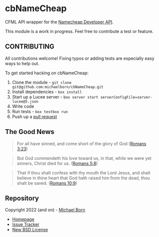 # cbNameCheap

CFML API wrapper for the [Namecheap Developer API](https://www.namecheap.com/support/api/intro/).

This module is a work in progress. Feel free to contribute a test or feature.

## CONTRIBUTING

All contributions welcome! Fixing typos or adding tests are especially easy ways to help out.

To get started hacking on cbNameCheap:

1. Clone the module - `git clone git@github.com:michaelborn/cbNameCheap.git`
2. Install dependencies - `box install`
3. Start up a Lucee server - `box server start serverConfigFile=server-lucee@5.json`
4. Write code
5. Run tests - `box testbox run`
6. Push up a [pull request](https://github.com/michaelborn/cbNameCheap/pulls)

## The Good News

> For all have sinned, and come short of the glory of God ([Romans 3:23](https://www.kingjamesbibleonline.org/Romans-3-23/))

> But God commendeth his love toward us, in that, while we were yet sinners, Christ died for us. ([Romans 5:8](https://www.kingjamesbibleonline.org/Romans-5-8))

> That if thou shalt confess with thy mouth the Lord Jesus, and shalt believe in thine heart that God hath raised him from the dead, thou shalt be saved. ([Romans 10:9](https://www.kingjamesbibleonline.org/Romans-10-9/))
 
## Repository

Copyright 2022 (and on) - [Michael Born](https://michaelborn.me/)

* [Homepage](https://github.com/michaelborn/cbNameCheap)
* [Issue Tracker](https://github.com/michaelborn/cbNameCheap/issues)
* [New BSD License](https://github.com/michaelborn/cbNameCheap/blob/master/LICENSE)